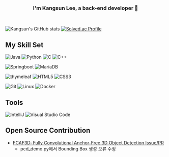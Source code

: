 ### <div align="center">I'm Kangsun Lee, a back-end developer 🚀</div>  
  

<br/>  

![Kangsun's GitHub stats](https://github-readme-stats.vercel.app/api?username=joshiaLee&show_icons=true&theme=tokyonight)
[![Solved.ac Profile](http://mazassumnida.wtf/api/v2/generate_badge?boj=hhhjs0133)](https://solved.ac/hhhjs0133/)



## My Skill Set


![Java](https://img.shields.io/badge/Java-007396.svg?&style=for-the-badge&logo=Java&logoColor=white)
![Python](https://img.shields.io/badge/Python-3776AB.svg?&style=for-the-badge&logo=Python&logoColor=white)
![C](https://img.shields.io/badge/C-A8B9CC.svg?&style=for-the-badge&logo=C&logoColor=white)
![C++](https://img.shields.io/badge/c++-%2300599C.svg?style=for-the-badge&logo=c%2B%2B&logoColor=white)

![Springboot](https://img.shields.io/badge/spring%20boot-6DB33F.svg?&style=for-the-badge&logo=spring%20boot&logoColor=white)
![MariaDB](https://img.shields.io/badge/MariaDB-003545.svg?&style=for-the-badge&logo=MariaDB&logoColor=white)


![thymeleaf](https://img.shields.io/badge/Thymeleaf-005F0F.svg?&style=for-the-badge&logo=Thymeleaf&logoColor=white)
![HTML5](https://img.shields.io/badge/HTML5-E34F26.svg?&style=for-the-badge&logo=HTML5&logoColor=white)
![CSS3](https://img.shields.io/badge/CSS3-1572B6.svg?&style=for-the-badge&logo=CSS3&logoColor=white)


![Git](https://img.shields.io/badge/Git-F05032.svg?&style=for-the-badge&logo=Git&logoColor=white)
![Linux](https://img.shields.io/badge/linux-FCC624?style=for-the-badge&logo=linux&logoColor=black)
![Docker](https://img.shields.io/badge/docker-2496ED?style=for-the-badge&logo=docker&logoColor=white)


## Tools
![IntelliJ](https://img.shields.io/badge/IntelliJ-000000.svg?&style=for-the-badge&logo=IntelliJ%20IDEA&logoColor=white)
![Visual Studio Code](https://img.shields.io/badge/Visual%20Studio%20Code-007ACC.svg?&style=for-the-badge&logo=Visual%20Studio%20Code&logoColor=white)



## Open Source Contribution
- [FCAF3D: Fully Convolutional Anchor-Free 3D Object Detection Issue/PR](https://github.com/SamsungLabs/fcaf3d/pull/46)
  - pcd_demo.py에서 Bounding Box 생성 오류 수정






<br/>  
<br/>  

